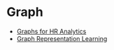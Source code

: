 # Graph

* [Graphs for HR Analytics](https://www.youtube.com/watch?v=aMteRRultWE)
* [Graph Representation Learning](https://towardsdatascience.com/graph-representation-learning-dd64106c9763)